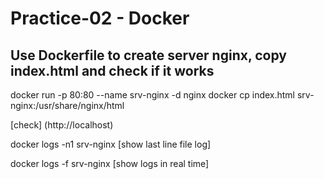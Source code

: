 # Practice-02 - Docker

## Use Dockerfile to create server nginx, copy index.html and check if it works

docker run -p 80:80 --name srv-nginx -d nginx
docker cp index.html srv-nginx:/usr/share/nginx/html

[check] (http://localhost)

docker logs -n1 srv-nginx [show last line file log]

docker logs -f srv-nginx [show logs in real time]
